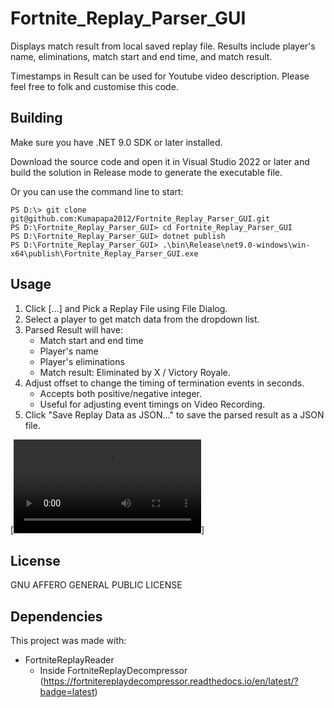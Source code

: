 # Fortnite_Replay_Parser_GUI
Displays match result from local saved replay file.
Results include player's name, eliminations, match start and end time, and match result.

Timestamps in Result can be used for Youtube video description.
Please feel free to folk and customise this code.

## Building
Make sure you have .NET 9.0 SDK or later installed.

Download the source code and open it in Visual Studio 2022 or later and build the solution in Release mode to generate the executable file.

Or you can use the command line to start:
 
```
PS D:\> git clone git@github.com:Kumapapa2012/Fortnite_Replay_Parser_GUI.git
PS D:\Fortnite_Replay_Parser_GUI> cd Fortnite_Replay_Parser_GUI
PS D:\Fortnite_Replay_Parser_GUI> dotnet publish
PS D:\Fortnite_Replay_Parser_GUI> .\bin\Release\net9.0-windows\win-x64\publish\Fortnite_Replay_Parser_GUI.exe
```

## Usage
1. Click [...] and Pick a Replay File using File Dialog.
2. Select a player to get match data from the dropdown list.
3. Parsed Result will have:
   - Match start and end time
   - Player's name
   - Player's eliminations
   - Match result: Eliminated by X / Victory Royale.
4. Adjust offset to change the timing of termination events in seconds.
   - Accepts both positive/negative integer.
   - Useful for adjusting event timings on Video Recording. 
5. Click "Save Replay Data as JSON..." to save the parsed result as a JSON file.

[![Watch the video](https://github.com/Kumapapa2012/Fortnite_Replay_Parser_GUI/blob/master/Videos/Demo.mp4)]

## License
GNU AFFERO GENERAL PUBLIC LICENSE

## Dependencies
This project was made with:
- FortniteReplayReader 
	- Inside  FortniteReplayDecompressor
	(https://fortnitereplaydecompressor.readthedocs.io/en/latest/?badge=latest)